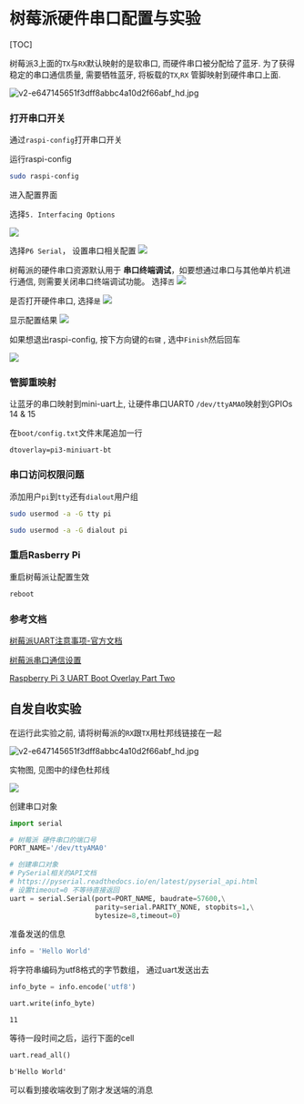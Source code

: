 # 树莓派硬件串口配置与实验

[TOC]



树莓派3上面的`TX`与`RX`默认映射的是软串口, 而硬件串口被分配给了蓝牙. 为了获得稳定的串口通信质量, 需要牺牲蓝牙, 将板载的`TX`,`RX` 管脚映射到硬件串口上面.

![v2-e647145651f3dff8abbc4a10d2f66abf_hd.jpg](./image/v2-e647145651f3dff8abbc4a10d2f66abf_hd.jpg)



### 打开串口开关

通过`raspi-config`打开串口开关

运行raspi-config

```bash
sudo raspi-config
```

进入配置界面

选择`5. Interfacing Options`

![](./image/uart_config_01.png)

选择`P6 Serial`， 设置串口相关配置
![](./image/uart_config_02.png)


树莓派的硬件串口资源默认用于 **串口终端调试**，如要想通过串口与其他单片机进行通信, 则需要关闭串口终端调试功能。 
选择`否`
![](./image/uart_config_03.png)

是否打开硬件串口, 选择`是`
![](./image/uart_config_04.png)

显示配置结果
![](./image/uart_config_05.png)


如果想退出raspi-config, 按下方向键的`右键` , 选中`Finish`然后回车

![](./image/uart_config_07.png)

### 管脚重映射
让蓝牙的串口映射到mini-uart上,  让硬件串口UART0 `/dev/ttyAMA0`映射到GPIOs 14 & 15

在`boot/config.txt`文件末尾追加一行

```
dtoverlay=pi3-miniuart-bt
```


### 串口访问权限问题

添加用户`pi`到`tty`还有`dialout`用户组

```bash
sudo usermod -a -G tty pi
```

```bash
sudo usermod -a -G dialout pi
```


### 重启Rasberry Pi


重启树莓派让配置生效

```bash
reboot
```


### 参考文档

[树莓派UART注意事项-官方文档](https://www.raspberrypi.org/documentation/configuration/uart.md)

[树莓派串口通信设置](https://zhuanlan.zhihu.com/p/38853178)

[Raspberry Pi 3 UART Boot Overlay Part Two](https://www.cnblogs.com/raffeale/articles/5575162.html)




## 自发自收实验

在运行此实验之前, 请将树莓派的`RX`跟`TX`用杜邦线链接在一起

![v2-e647145651f3dff8abbc4a10d2f66abf_hd.jpg](./image/v2-e647145651f3dff8abbc4a10d2f66abf_hd.jpg)


实物图, 见图中的绿色杜邦线

![](./image/rx_connect_tx.jpg)



创建串口对象


```python
import serial

# 树莓派 硬件串口的端口号
PORT_NAME='/dev/ttyAMA0'

# 创建串口对象
# PySerial相关的API文档
# https://pyserial.readthedocs.io/en/latest/pyserial_api.html  
# 设置timeout=0 不等待直接返回
uart = serial.Serial(port=PORT_NAME, baudrate=57600,\
                     parity=serial.PARITY_NONE, stopbits=1,\
                     bytesize=8,timeout=0)
```

准备发送的信息


```python
info = 'Hello World'
```

将字符串编码为utf8格式的字节数组， 通过uart发送出去


```python
info_byte = info.encode('utf8')
```


```python
uart.write(info_byte)
```




    11



等待一段时间之后，运行下面的cell


```python
uart.read_all()
```




    b'Hello World'



可以看到接收端收到了刚才发送端的消息
